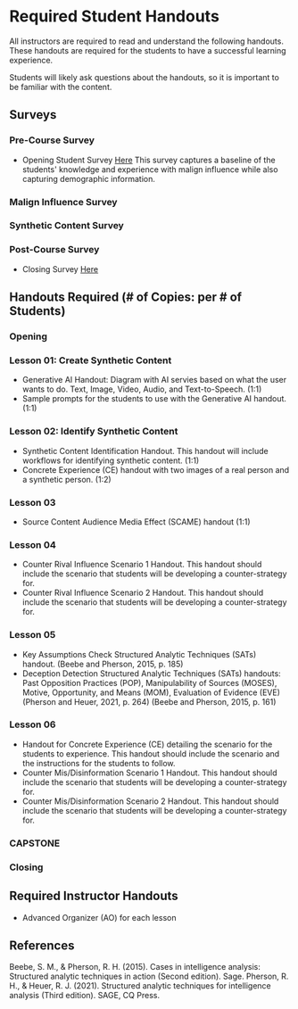 # Required Student Handouts
All instructors are required to read and understand the following handouts. These handouts are required for the students to have a successful learning experience. 

Students will likely ask questions about the handouts, so it is important to be familiar with the content.
## Surveys
### Pre-Course Survey
- Opening Student Survey [Here](/Counter_Malign_Information_Training/Counter_Malign_Information/4-Implement/TE-Countner_Malign_Information/Evaluation/Course_Start_Survey-PF.md) This survey captures a baseline of the students' knowledge and experience with malign influence while also capturing demographic information.

### Malign Influence Survey
### Synthetic Content Survey
### Post-Course Survey
- Closing Survey [Here](/Counter_Malign_Information_Training/Counter_Malign_Information/4-Implement/TE-Countner_Malign_Information/Evaluation/Course_End_Survey-PF.md)



## Handouts Required (# of Copies: per # of Students)
### Opening
### Lesson 01: Create Synthetic Content
-  Generative AI Handout: Diagram with AI servies based on what the user wants to do. Text, Image, Video, Audio, and Text-to-Speech. (1:1)
- Sample prompts for the students to use with the Generative AI handout. (1:1)
### Lesson 02: Identify Synthetic Content
- Synthetic Content Identification Handout. This handout will include workflows for identifying synthetic content. (1:1)
- Concrete Experience (CE) handout with two images of a real person and a synthetic person. (1:2)
### Lesson 03
- Source Content Audience Media Effect (SCAME) handout (1:1)
### Lesson 04
- Counter Rival Influence Scenario 1 Handout. This handout should include the scenario that students will be developing a counter-strategy for.
- Counter Rival Influence Scenario 2 Handout. This handout should include the scenario that students will be developing a counter-strategy for.
### Lesson 05
- Key Assumptions Check Structured Analytic Techniques (SATs) handout. (Beebe and Pherson, 2015, p. 185)
- Deception Detection Structured Analytic Techniques (SATs) handouts: Past Opposition Practices (POP), Manipulability of Sources (MOSES), Motive, Opportunity, and Means (MOM), Evaluation of Evidence (EVE) (Pherson and Heuer, 2021, p. 264) (Beebe and Pherson, 2015, p. 161)
### Lesson 06
- Handout for Concrete Experience (CE) detailing the scenario for the students to experience. This handout should include the scenario and the instructions for the students to follow.
- Counter Mis/Disinformation Scenario 1 Handout. This handout should include the scenario that students will be developing a counter-strategy for.
- Counter Mis/Disinformation Scenario 2 Handout. This handout should include the scenario that students will be developing a counter-strategy for.
### CAPSTONE
### Closing

## Required Instructor Handouts
- Advanced Organizer (AO) for each lesson


## References
Beebe, S. M., & Pherson, R. H. (2015). Cases in intelligence analysis: Structured analytic techniques in action (Second edition). Sage.
Pherson, R. H., & Heuer, R. J. (2021). Structured analytic techniques for intelligence analysis (Third edition). SAGE, CQ Press.
